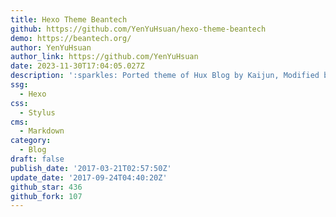 ```yaml
---
title: Hexo Theme Beantech
github: https://github.com/YenYuHsuan/hexo-theme-beantech
demo: https://beantech.org/
author: YenYuHsuan
author_link: https://github.com/YenYuHsuan
date: 2023-11-30T17:04:05.027Z
description: ':sparkles: Ported theme of Hux Blog by Kaijun, Modified by YuHsuan :sparkles:'
ssg:
  - Hexo
css:
  - Stylus
cms:
  - Markdown
category:
  - Blog
draft: false
publish_date: '2017-03-21T02:57:50Z'
update_date: '2017-09-24T04:40:20Z'
github_star: 436
github_fork: 107
---
```

